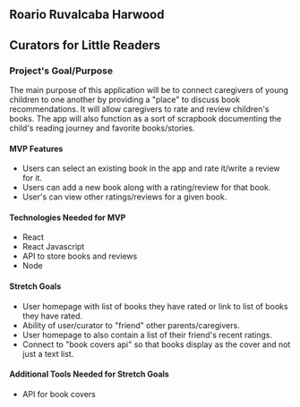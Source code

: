 ## Roario Ruvalcaba Harwood

## Curators for Little Readers 

### Project's Goal/Purpose
The main purpose of this application will be to connect caregivers of young children to one another by providing a "place" to discuss book recommendations. It will allow caregivers to rate and review children's books. The app will also function as a sort of scrapbook documenting the child's reading journey and favorite books/stories.

#### MVP Features 
- Users can select an existing book in the app and rate it/write a review for it.
- Users can add a new book along with a rating/review for that book.
- User's can view other ratings/reviews for a given book.

#### Technologies Needed for MVP 
- React
- React Javascript
- API to store books and reviews
- Node

#### Stretch Goals
- User homepage with list of books they have rated or link to list of books they have rated.
- Ability of user/curator to "friend" other parents/caregivers.
- User homepage to also contain a list of their friend's recent ratings.
- Connect to "book covers api" so that books display as the cover and not just a text list.

#### Additional Tools Needed for Stretch Goals 
- API for book covers
